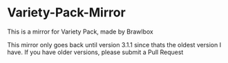 # Variety-Pack-Mirror
This is a mirror for Variety Pack, made by Brawlbox

This mirror only goes back until version 3.1.1 since thats the oldest version I have. If you have older versions, please submit a Pull Request
